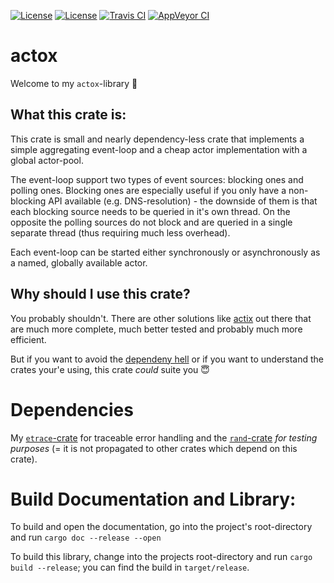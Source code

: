 [![License](https://img.shields.io/badge/License-BSD--2--Clause-blue.svg)](https://opensource.org/licenses/BSD-2-Clause)
[![License](https://img.shields.io/badge/License-MIT-blue.svg)](https://opensource.org/licenses/MIT)
[![Travis CI](https://travis-ci.org/KizzyCode/actox.svg?branch=master)](https://travis-ci.org/KizzyCode/actox)
[![AppVeyor CI](https://ci.appveyor.com/api/projects/status/github/KizzyCode/actox?svg=true)](https://ci.appveyor.com/project/KizzyCode/actox)

# actox
Welcome to my `actox`-library 🎉


## What this crate is:
This crate is small and nearly dependency-less crate that implements a simple aggregating event-loop and a cheap actor
implementation with a global actor-pool.

The event-loop support two types of event sources: blocking ones and polling ones. Blocking ones are especially useful
if you only have a non-blocking API available (e.g. DNS-resolution) - the downside of them is that each blocking source
needs to be queried in it's own thread. On the opposite the polling sources do not block and are queried in a single
separate thread (thus requiring much less overhead).

Each event-loop can be started either synchronously or asynchronously as a named, globally available actor.


## Why should I use this crate?
You probably shouldn't. There are other solutions like [actix](https://crates.io/crates/actix) out there that are much
more complete, much better tested and probably much more efficient.

But if you want to avoid the [dependeny hell](https://en.wikipedia.org/wiki/Dependency_hell) or if you want to
understand the crates your'e using, this crate _could_ suite you 😇


# Dependencies
My [`etrace`-crate](https://crates.io/crates/etrace) for traceable error handling and the
[`rand`-crate](https://crates.io/crates/rand) _for testing purposes_ (= it is not propagated to other crates which
depend on this crate).


# Build Documentation and Library:
To build and open the documentation, go into the project's root-directory and run `cargo doc --release --open`

To build this library, change into the projects root-directory and run `cargo build --release`; you can find the build
in `target/release`.
